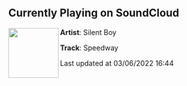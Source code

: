 ## Currently Playing on SoundCloud

[<img align="left" width="100" src="https://i1.sndcdn.com/artworks-JL87EGDiUBmbshcG-fPjyzA-t500x500.jpg">](https://soundcloud.com/silentboyyyy/speedway)

**Artist**: ‍Silent Boy 

**Track**: Speedway

Last updated at 03/06/2022 16:44
